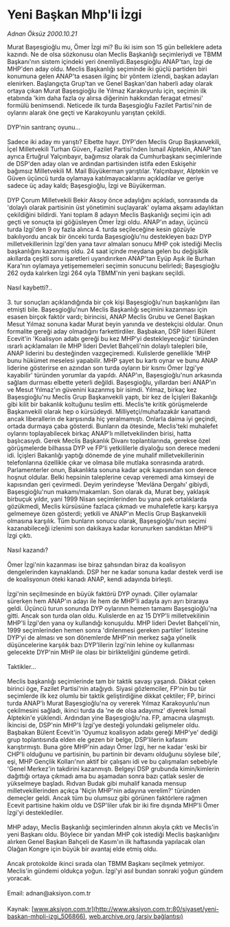 # Yeni Başkan Mhp'li İzgi

*Adnan Öksüz 2000.10.21*

<div class="pNewsDetailMainContent ctx_content" itemprop="articleBody">
 Murat Başesgioğlu mu, Ömer İzgi mi? Bu iki isim son 15 gün belleklere adeta kazındı. Ne de olsa sözkonusu olan Meclis Başkanlığı seçimleriydi ve TBMM Başkanı'nın sistem içindeki yeri önemliydi.Başesgioğlu ANAP'tan, İzgi de MHP'den aday oldu. Meclis Başkanlığı seçiminde iki güçlü partiden biri konumuna gelen ANAP'ta esasen ilginç bir yöntem izlendi, başkan adayları elenirken. Başlangıçta Grup'tan ve Genel Başkan'dan haberli aday olarak ortaya çıkan Murat Başesgioğlu ile Yılmaz Karakoyunlu için, seçimin ilk etabında 'kim daha fazla oy alırsa diğerinin hakkından feragat etmesi' formülü benimsendi. Neticede ilk turda Başesgioğlu Fazilet Partisi'nin de oylarını alarak öne geçti ve Karakoyunlu yarıştan çekildi.
 <br/>
 <br/>
 DYP'nin santranç oyunu...
 <br/>
 <br/>
 Sadece iki aday mı yarıştı? Elbette hayır. DYP'den Meclis Grup Başkanvekili, İçel Milletvekili Turhan Güven, Fazilet Partisi'nden İsmail Alptekin, ANAP'tan ayrıca Ertuğrul Yalçınbayır, bağımsız olarak da Cumhurbaşkanı seçimlerinde de DSP'den aday olan ve ardından partisinden istifa eden Eskişehir bağımsız Milletvekili M. Mail Büyükerman yarıştılar. Yalçınbayır, Alptekin ve Güven üçüncü turda oylamaya katılmayacaklarını açıkladılar ve geriye sadece üç aday kaldı; Başesgioğlu, İzgi ve Büyükerman.
 <br/>
 <br/>
 DYP Çorum Milletvekili Bekir Aksoy önce adaylığını açıkladı, sonrasında da 'dolaylı olarak partisinin üst yönetimini suçlayarak' oylama akşamı adaylıktan çekildiğini bildirdi. Yani toplam 8 adayın Meclis Başkanlığı seçimi için adı geçti ve sonuçta ipi göğüsleyen Ömer İzgi oldu. ANAP'ın adayı, üçüncü turda İzgi'den 9 oy fazla alınca 4. turda seçileceğine kesin gözüyle bakılıyordu ancak bir önceki turda Başesgioğlu'nu destekleyen bazı DYP milletvekillerinin İzgi'den yana tavır almaları sonucu MHP çok istediği Meclis başkanlığını kazanmış oldu. 24 saat içinde meydana gelen bu değişiklik akıllarda çeşitli soru işaretleri uyandırırken ANAP'tan Eyüp Aşık ile Burhan Kara'nın oylamaya yetişememeleri seçimin sonucunu belirledi; Başesgioğlu 262 oyda kalırken İzgi 264 oyla TBMM'nin yeni başkanı seçildi.
 <br/>
 <br/>
 Nasıl kaybetti?..
 <br/>
 <br/>
 3. tur sonuçları açıklandığında bir çok kişi Başesgioğlu'nun başkanlığını ilan etmişti bile. Başesgioğlu'nun Meclis Başkanlığı seçimini kazanması için esasen birçok faktör vardı; birincisi, ANAP Meclis Grubu ve Genel Başkan Mesut Yılmaz sonuna kadar Murat beyin yanında ve destekçisi oldular. Onun formalite gereği aday olmadığını farkettirdiler. Başbakan, DSP lideri Bülent Ecevit'in 'Koalisyon adabı gereği bu kez MHP'yi destekleyeceğiz' türünden ısrarlı açıklamaları ile MHP lideri Devlet Bahçeli'nin dolaylı talepleri bile, ANAP liderini bu desteğinden vazgeçiremedi. Kulislerde genellikle 'MHP bunu hükümet meselesi yapabilir. MHP şayet bu kartı oynar ve bunu ANAP liderine gösterirse en azından son turda oyların bir kısmı Ömer İzgi'ye kayabilir' türünden yorumlar da yapıldı. ANAP'ın, Başesgioğlu'nun arkasında sağlam durması elbette yeterli değildi. Başesgioğlu, yıllardan beri ANAP'ın ve Mesut Yılmaz'ın güvenini kazanmış bir isimdi. Yılmaz, birkaç kez Başesgioğlu'nu Meclis Grup Başkanvekili yaptı, bir kez de İçişleri Bakanlığı gibi kilit bir bakanlık koltuğunu teslim etti. Meclis'te kritik görüşmelerde Başkanvekili olarak hep o kürsüdeydi. Milliyetçi/muhafazakâr kanattandı ancak liberallerin de karşısında hiç yeralmamıştı. Onlarla daima iyi geçindi, ortada durmaya çaba gösterdi. Bunların da ötesinde, Meclis'teki muhalefet oylarını toplayabilecek birkaç ANAP'lı milletvekilinden birisi, hatta başlıcasıydı. Gerek Meclis Başkanlık Divanı toplantılarında, gerekse özel görüşmelerde bilhassa DYP ve FP'li yetkililerle diyaloğu son derece medeni idi. İçişleri Bakanlığı yaptığı dönemde de yine muhalif milletvekillerinin telefonlarına özellikle çıkar ve olmasa bile mutlaka sonrasında aratırdı. Parlamenterler onun, Bakanlıkta sonuna kadar açık kapısından son derece hoşnut oldular. Belki hepsinin taleplerine cevap veremedi ama kimseyi de kapısından geri çevirmedi. Deyim yerindeyse 'Mevlâna Dergahı' gibiydi, Başesgioğlu'nun makamı/makamları. Son olarak da, Murat bey, yaklaşık birbuçuk yıldır, yani 1999 Nisan seçimlerinden bu yana pek ortalıklarda gözükmedi, Meclis kürsüsüne fazlaca çıkmadı ve muhalefetle karşı karşıya gelmemeye özen gösterdi; yetkili ve ANAP'ın Meclis Grup Başkanvekili olmasına karşılık. Tüm bunların sonucu olarak, Başesgioğlu'nun seçimi kazanabileceği izlenimi son dakikaya kadar korunurken sandıktan MHP'li İzgi çıktı.
 <br/>
 <br/>
 Nasıl kazandı?
 <br/>
 <br/>
 Ömer İzgi'nin kazanması ise biraz şahsından biraz da koalisyon dengelerinden kaynaklandı. DSP her ne kadar sonuna kadar destek verdi ise de koalisyonun öteki kanadı ANAP, kendi adayında birleşti.
 <br/>
 <br/>
 İzgi'nin seçilmesinde en büyük faktörü DYP oynadı. Çiller oylamalar sürerken hem ANAP'ın adayı ile hem de MHP'li adayla ayrı ayrı biraraya geldi. Üçüncü turun sonunda DYP oylarının hemen tamamı Başesgioğlu'na gitti. Ancak son turda olan oldu. Kulislerde en az 15 DYP'li milletvekilinin MHP'li İzgi'den yana oy kullandığı konuşuldu. MHP lideri Devlet Bahçeli'nin, 1999 seçimlerinden hemen sonra 'dinlenmesi gereken partiler' listesine DYP'yi de alması ve son dönemlerde MHP'nin merkez sağa yönelik düşüncelerine karşılık bazı DYP'lilerin İzgi'nin lehine oy kullanması gelecekte DYP'nin MHP ile olası bir birlikteliğini gündeme getirdi.
 <br/>
 <br/>
 Taktikler...
 <br/>
 <br/>
 Meclis başkanlığı seçimlerinde tam bir taktik savaşı yaşandı. Dikkat çeken birinci öge, Fazilet Partisi'nin atağıydı. Siyasi gözlemciler, FP'nin bu tür seçimlerde ilk kez olumlu bir taktik geliştirdiğine dikkat çektiler; FP, birinci turda ANAP'lı Murat Başesgioğlu'na oy vererek Yılmaz Karakoyunlu'nun çekilmesini sağladı, ikinci turda da 'ne de olsa adayımız' diyerek İsmail Alptekin'e yüklendi. Ardından yine Başesgioğlu'na. FP, amacına ulaşmıştı. İkincisi de, DSP'nin MHP'li İzgi'ye desteği yolundaki gelişmeler oldu. Başbakan Bülent Ecevit'in 'Oyumuz koalisyon adabı gereği MHP'ye' dediği grup toplantısında elden ele gezen bir belge, DSP'lilerin kafasını karıştırmıştı. Buna göre MHP'nin adayı Ömer İzgi, her ne kadar 'eski bir CHP'li olduğunu ve partisinin, bu partinin bir devamı olduğunu söylese bile', eşi, MHP Gençlik Kolları'nın aktif bir çalışanı idi ve bu çalışmaları sebebiyle 'Genel Merkez'in takdirini kazanmıştı. Belgeyi DSP grubunda kimin/kimlerin dağıttığı ortaya çıkmadı ama bu aşamadan sonra bazı çatlak sesler de yükselmeye başladı. Rıdvan Budak gibi muhalif kanada mensup milletvekillerinden açıkça 'Niçin MHP'nin adayına verelim?' türünden demeçler geldi. Ancak tüm bu olumsuz gibi görünen faktörlere rağmen Ecevit partisine hakim oldu ve DSP'liler ufak bir iki fire dışında MHP'li Ömer İzgi'yi desteklediler.
 <br/>
 <br/>
 MHP adayı, Meclis Başkanlığı seçimlerinden alnının akıyla çıktı ve Meclis'in yeni Başkanı oldu. Böylece bir yandan MHP çok istediği Meclis başkanlığını alırken Genel Başkan Bahçeli de Kasım'ın ilk haftasında yapılacak olan Olağan Kongre için büyük bir avantaj elde etmiş oldu.
 <br/>
 <br/>
 Ancak protokolde ikinci sırada olan TBMM Başkanı seçilmek yetmiyor. Meclis'in gündemi oldukça yoğun. İzgi'yi asıl bundan sonraki yoğun gündem yoracak.
 <br/>
 <br/>
 Email: adnan@aksiyon.com.tr
 <br/>
</div>


Kaynak: [www.aksiyon.com.tr](http://www.aksiyon.com.tr:80/siyaset/yeni-baskan-mhpli-izgi_506866), [web.archive.org (arşiv bağlantısı)](http://web.archive.org/web/20160303235429/http://www.aksiyon.com.tr:80/siyaset/yeni-baskan-mhpli-izgi_506866)

